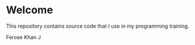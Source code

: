 # Welcome

This repository contains source code that I use in my programming training.

Ferose Khan J
